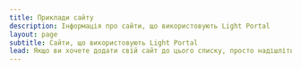 ```yaml
---
title: Приклади сайту
description: Інформація про сайти, що використовують Light Portal
layout: page
subtitle: Сайти, що використовують Light Portal
lead: Якщо ви хочете додати свій сайт до цього списку, просто надішліть мені повідомлення через розділ <em>Адміністратор -> Портал -> Налаштування -> Зворотній зв'язок</em> на вашому форумі.
---
```


<script setup>
import ExampleArea from './ExampleArea.vue'
</script>

<ExampleArea />
